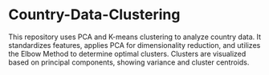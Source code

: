 # Country-Data-Clustering
 This repository uses PCA and K-means clustering to analyze country data. It standardizes features, applies PCA for dimensionality reduction, and utilizes the Elbow Method to determine optimal clusters. Clusters are visualized based on principal components, showing variance and cluster centroids.
